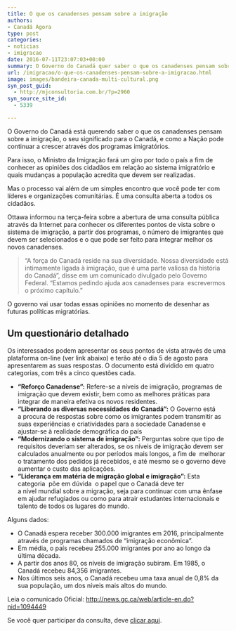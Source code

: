 ```yaml
---
title: O que os canadenses pensam sobre a imigração
authors:
- Canadá Agora
type: post
categories:
- noticias
- imigracao
date: 2016-07-11T23:07:03+00:00
summary: O Governo do Canadá quer saber o que os canadenses pensam sobre a imigração, o seu significado para o Canadá, e como a Nação pode continuar a crescer.
url: /imigracao/o-que-os-canadenses-pensam-sobre-a-imigracao.html
image: images/bandeira-canada-multi-cultural.png
syn_post_guid:
  - http://mjconsultoria.com.br/?p=2960
syn_source_site_id:
  - 5339

---
```

O Governo do Canadá está querendo saber o que os canadenses pensam sobre a imigração, o seu significado para o Canadá, e como a Nação pode continuar a crescer através dos programas imigratórios.

Para isso, o Ministro da Imigração fará um giro por todo o país a fim de conhecer as opiniões dos cidadãos em relação ao sistema imigratório e quais mudanças a população acredita que devem ser realizadas.

Mas o processo vai além de um simples encontro que você pode ter com líderes e organizações comunitárias. É uma consulta aberta a todos os cidadãos.

Ottawa informou na terça-feira sobre a abertura de uma consulta pública através da Internet para conhecer os diferentes pontos de vista sobre o sistema de imigração, a partir dos programas, o número de imigrantes que devem ser selecionados e o que pode ser feito para integrar melhor os novos canadenses.

> &#8220;A força do Canadá reside na sua diversidade. Nossa diversidade está intimamente ligada à imigração, que é uma parte valiosa da história do Canadá&#8221;, disse em um comunicado divulgado pelo Governo Federal. &#8220;Estamos pedindo ajuda aos canadenses para  escrevermos o próximo capítulo.&#8221;

O governo vai usar todas essas opiniões no momento de desenhar as futuras políticas migratórias.

## Um questionário detalhado

Os interessados podem apresentar os seus pontos de vista através de uma plataforma on-line (ver link abaixo) e terão até o dia 5 de agosto para apresentarem as suas respostas. O documento está dividido em quatro categorias, com três a cinco questões cada.

  * **&#8220;Reforço Canadense&#8221;:** Refere-se a níveis de imigração, programas de imigração que devem existir, bem como as melhores práticas para integrar de maneira efetiva os novos residentes.
  * **&#8220;Liberando as diversas necessidades do Canadá&#8221;:** O Governo está a procura de respostas sobre como os imigrantes podem transmitir as suas experiências e criatividades para a sociedade Canadense e ajustar-se à realidade demográfica do país
  * **&#8220;Modernizando o sistema de imigração&#8221;:** Perguntas sobre que tipo de requisitos deveriam ser alterados, se os níveis de imigração devem ser calculados anualmente ou por períodos mais longos, a fim de  melhorar o tratamento dos pedidos já recebidos, e até mesmo se o governo deve aumentar o custo das aplicações.
  * **&#8220;Liderança em matéria de migração global e imigração&#8221;:** Esta categoria  põe em dúvida  o papel que o Canadá deve ter a nível mundial sobre a migração, seja para continuar com uma ênfase em ajudar refugiados ou como para atrair estudantes internacionais e talento de todos os lugares do mundo.

Alguns dados:

  * O Canadá espera receber 300.000 imigrantes em 2016, principalmente através de programas chamados de “imigração econômica”.
  * Em média, o país recebeu 255.000 imigrantes por ano ao longo da última década.
  * A partir dos anos 80, os níveis de imigração subiram. Em 1985, o Canadá recebeu 84,356 imigrantes.
  * Nos últimos seis anos, o Canadá recebeu uma taxa anual de 0,8% da sua população, um dos níveis mais altos do mundo.

Leia o comunicado Oficial: http://news.gc.ca/web/article-en.do?nid=1094449

Se você quer participar da consulta, deve <a href="http://www.cic.gc.ca/english/department/consultations/national.asp?_ga=1.116682176.790150631.1452207472" target="_blank">clicar aqui</a>.